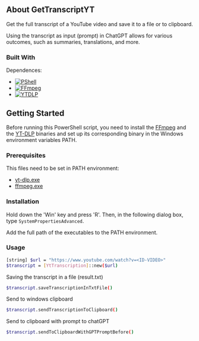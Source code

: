 
<!-- ABOUT THE PROJECT -->
## About GetTranscriptYT

Get the full transcript of a YouTube video and save it to a file or to clipboard.

Using the transcript as input (prompt) in ChatGPT allows for various outcomes, such as summaries, translations, and more.

### Built With
Dependences:

* [![PShell][PShell-img]][PShell-url]
* [![FFmpeg][FFmpeg-img]][FFmpeg-url]
* [![YTDLP][YTDLP-img]][YTDLP-url]


<!-- GETTING STARTED -->
## Getting Started

Before running this PowerShell script, you need to install the [FFmpeg](https://ffmpeg.org/download.html) and the [YT-DLP](https://github.com/yt-dlp/yt-dlp#release-files) binaries and set up its corresponding binary in the Windows environment variables PATH.

### Prerequisites

This files need to be set in PATH environment:
* [yt-dlp.exe](https://github.com/yt-dlp/yt-dlp#release-files)
* [ffmpeg.exe](https://ffmpeg.org/download.html)

### Installation

Hold down the 'Win' key and press 'R'. Then, in the following dialog box, type `SystemPropertiesAdvanced`.

Add the full path of the executables to the PATH environment.

### Usage

```sh
[string] $url = "https://www.youtube.com/watch?v=<ID-VIDEO>"
$transcript = [YtTranscription]::new($url)
```

Saving the transcript in a file (result.txt)

```sh
$transcript.saveTranscriptionInTxtFile()
```

Send to windows clipboard

```sh
$transcript.sendTranscriptionToClipboard()
```

Send to clipboard with prompt to chatGPT

```sh
$transcript.sendToClipboardWithGPTPromptBefore()
```
<!-- MARKDOWN LINKS & IMAGES -->
<!-- https://www.markdownguide.org/basic-syntax/#reference-style-links -->
[PShell-img]: https://img.shields.io/badge/PowerShell-5391FE?style=plastic&logo=powershell&logoColor=5391FEf&labelColor=ffffff
[PShell-url]: https://learn.microsoft.com/en-us/training/modules/introduction-to-powershell/
[FFmpeg-img]: https://img.shields.io/badge/FFmpeg-007808?style=plastic&logo=ffmpeg&logoColor=007808&labelColor=ffffff
[FFmpeg-url]: https://www.ffmpeg.org/
[YTDLP-img]: https://img.shields.io/badge/YTDLP-ff0000?style=plastic&logo=ytdlp&logoColor=ff0000&labelColor=ffffff
[YTDLP-url]: https://github.com/yt-dlp/yt-dlp
